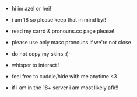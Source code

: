 + hi im azel or hei!
+ i am 18 so please keep that in mind byi! 
+ read my carrd & pronouns.cc page please!
+ please use only masc pronouns if we're not close

+ do not copy my skins :( 
+ whisper to interact ! 
+ feel free to cuddle/hide with me anytime <3
+ if i am in the 18+ server i am most likely afk!!
